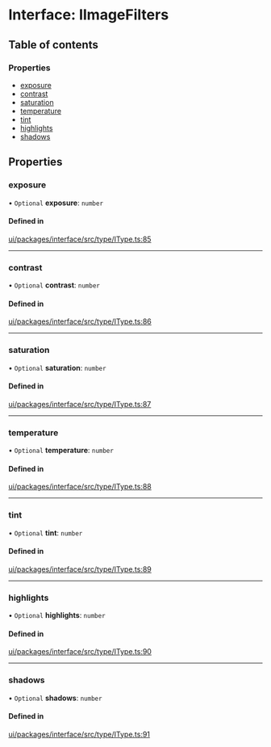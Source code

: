 # Interface: IImageFilters

## Table of contents

### Properties

- [exposure](IImageFilters.md#exposure)
- [contrast](IImageFilters.md#contrast)
- [saturation](IImageFilters.md#saturation)
- [temperature](IImageFilters.md#temperature)
- [tint](IImageFilters.md#tint)
- [highlights](IImageFilters.md#highlights)
- [shadows](IImageFilters.md#shadows)

## Properties

### exposure

• `Optional` **exposure**: `number`

#### Defined in

[ui/packages/interface/src/type/IType.ts:85](https://github.com/leaferjs/leafer-ui/blob/4b7f368/packages/interface/src/type/IType.ts#L85)

___

### contrast

• `Optional` **contrast**: `number`

#### Defined in

[ui/packages/interface/src/type/IType.ts:86](https://github.com/leaferjs/leafer-ui/blob/4b7f368/packages/interface/src/type/IType.ts#L86)

___

### saturation

• `Optional` **saturation**: `number`

#### Defined in

[ui/packages/interface/src/type/IType.ts:87](https://github.com/leaferjs/leafer-ui/blob/4b7f368/packages/interface/src/type/IType.ts#L87)

___

### temperature

• `Optional` **temperature**: `number`

#### Defined in

[ui/packages/interface/src/type/IType.ts:88](https://github.com/leaferjs/leafer-ui/blob/4b7f368/packages/interface/src/type/IType.ts#L88)

___

### tint

• `Optional` **tint**: `number`

#### Defined in

[ui/packages/interface/src/type/IType.ts:89](https://github.com/leaferjs/leafer-ui/blob/4b7f368/packages/interface/src/type/IType.ts#L89)

___

### highlights

• `Optional` **highlights**: `number`

#### Defined in

[ui/packages/interface/src/type/IType.ts:90](https://github.com/leaferjs/leafer-ui/blob/4b7f368/packages/interface/src/type/IType.ts#L90)

___

### shadows

• `Optional` **shadows**: `number`

#### Defined in

[ui/packages/interface/src/type/IType.ts:91](https://github.com/leaferjs/leafer-ui/blob/4b7f368/packages/interface/src/type/IType.ts#L91)
